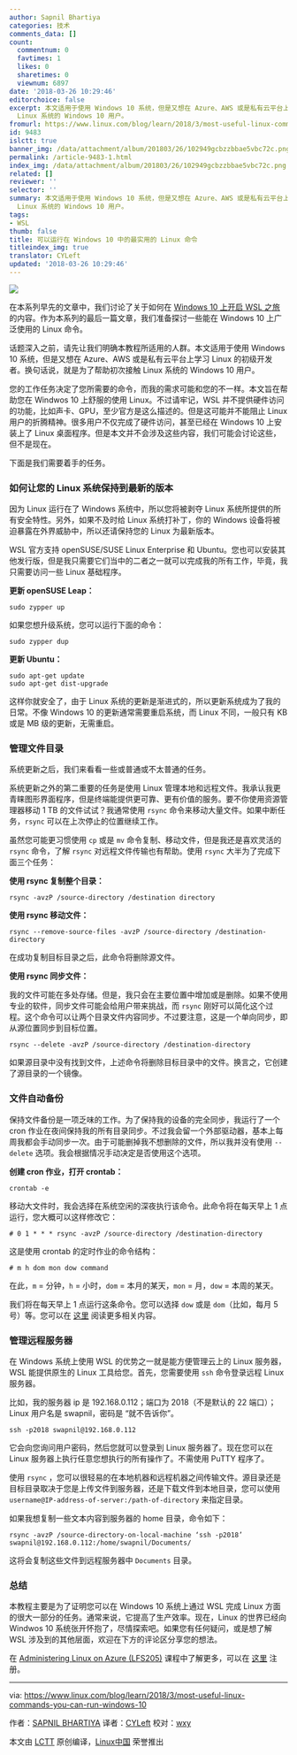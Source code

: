 ```yaml
---
author: Sapnil Bhartiya
categories: 技术
comments_data: []
count:
  commentnum: 0
  favtimes: 1
  likes: 0
  sharetimes: 0
  viewnum: 6897
date: '2018-03-26 10:29:46'
editorchoice: false
excerpt: 本文适用于使用 Windows 10 系统，但是又想在 Azure、AWS 或是私有云平台上学习 Linux 的初级开发者。换句话说，就是为了帮助初次接触
  Linux 系统的 Windows 10 用户。
fromurl: https://www.linux.com/blog/learn/2018/3/most-useful-linux-commands-you-can-run-windows-10
id: 9483
islctt: true
banner_img: /data/attachment/album/201803/26/102949gcbzzbbae5vbc72c.png
permalink: /article-9483-1.html
index_img: /data/attachment/album/201803/26/102949gcbzzbbae5vbc72c.png.thumb.jpg
related: []
reviewer: ''
selector: ''
summary: 本文适用于使用 Windows 10 系统，但是又想在 Azure、AWS 或是私有云平台上学习 Linux 的初级开发者。换句话说，就是为了帮助初次接触
  Linux 系统的 Windows 10 用户。
tags:
- WSL
thumb: false
title: 可以运行在 Windows 10 中的最实用的 Linux 命令
titleindex_img: true
translator: CYLeft
updated: '2018-03-26 10:29:46'
---
```


![](/data/attachment/album/201803/26/102949gcbzzbbae5vbc72c.png)


在本系列早先的文章中，我们讨论了关于如何在 [Windows 10 上开启 WSL 之旅](https://www.linux.com/blog/learn/2018/2/how-get-started-using-wsl-windows-10) 的内容。作为本系列的最后一篇文章，我们准备探讨一些能在 Windows 10 上广泛使用的 Linux 命令。


话题深入之前，请先让我们明确本教程所适用的人群。本文适用于使用 Windows 10 系统，但是又想在 Azure、AWS 或是私有云平台上学习 Linux 的初级开发者。换句话说，就是为了帮助初次接触 Linux 系统的 Windows 10 用户。


您的工作任务决定了您所需要的命令，而我的需求可能和您的不一样。本文旨在帮助您在 Windwos 10 上舒服的使用 Linux。不过请牢记，WSL 并不提供硬件访问的功能，比如声卡、GPU，至少官方是这么描述的。但是这可能并不能阻止 Linux 用户的折腾精神。很多用户不仅完成了硬件访问，甚至已经在 Windows 10 上安装上了 Linux 桌面程序。但是本文并不会涉及这些内容，我们可能会讨论这些，但不是现在。


下面是我们需要着手的任务。


### 如何让您的 Linux 系统保持到最新的版本


因为 Linux 运行在了 Windows 系统中，所以您将被剥夺 Linux 系统所提供的所有安全特性。另外，如果不及时给 Linux 系统打补丁，你的 Windows 设备将被迫暴露在外界威胁中，所以还请保持您的 Linux 为最新版本。


WSL 官方支持 openSUSE/SUSE Linux Enterprise 和 Ubuntu。您也可以安装其他发行版，但是我只需要它们当中的二者之一就可以完成我的所有工作，毕竟，我只需要访问一些 Linux 基础程序。


**更新 openSUSE Leap：**



```
sudo zypper up

```

如果您想升级系统，您可以运行下面的命令：



```
sudo zypper dup

```

**更新 Ubuntu：**



```
sudo apt-get update
sudo apt-get dist-upgrade

```

这样你就安全了，由于 Linux 系统的更新是渐进式的，所以更新系统成为了我的日常。不像 Windows 10 的更新通常需要重启系统，而 Linux 不同，一般只有 KB 或是 MB 级的更新，无需重启。


### 管理文件目录


系统更新之后，我们来看看一些或普通或不太普通的任务。


系统更新之外的第二重要的任务是使用 Linux 管理本地和远程文件。我承认我更青睐图形界面程序，但是终端能提供更可靠、更有价值的服务。要不你使用资源管理器移动 1 TB 的文件试试？我通常使用 `rsync` 命令来移动大量文件。如果中断任务，`rsync` 可以在上次停止的位置继续工作。


虽然您可能更习惯使用 `cp` 或是 `mv` 命令复制、移动文件，但是我还是喜欢灵活的 `rsync` 命令，了解 `rsync` 对远程文件传输也有帮助。使用 `rsync` 大半为了完成下面三个任务：


**使用 rsync 复制整个目录：**



```
rsync -avzP /source-directory /destination directory

```

**使用 rsync 移动文件：**



```
rsync --remove-source-files -avzP /source-directory /destination-directory

```

在成功复制目标目录之后，此命令将删除源文件。


**使用 rsync 同步文件：**


我的文件可能在多处存储。但是，我只会在主要位置中增加或是删除。如果不使用专业的软件，同步文件可能会给用户带来挑战，而 `rsync` 刚好可以简化这个过程。这个命令可以让两个目录文件内容同步。不过要注意，这是一个单向同步，即从源位置同步到目标位置。



```
rsync --delete -avzP /source-directory /destination-directory

```

如果源目录中没有找到文件，上述命令将删除目标目录中的文件。换言之，它创建了源目录的一个镜像。


### 文件自动备份


保持文件备份是一项乏味的工作。为了保持我的设备的完全同步，我运行了一个 cron 作业在夜间保持我的所有目录同步。不过我会留一个外部驱动器，基本上每周我都会手动同步一次。由于可能删掉我不想删除的文件，所以我并没有使用 `--delete` 选项。我会根据情况手动决定是否使用这个选项。


**创建 cron 作业，打开 crontab：**



```
crontab -e

```

移动大文件时，我会选择在系统空闲的深夜执行该命令。此命令将在每天早上 1 点运行，您大概可以这样修改它：



```
# 0 1 * * * rsync -avzP /source-directory /destination-directory

```

这是使用 crontab 的定时作业的命令结构：



```
# m h dom mon dow command

```

在此，`m` = 分钟，`h` = 小时，`dom` = 本月的某天，`mon` = 月，`dow` = 本周的某天。


我们将在每天早上 1 点运行这条命令。您可以选择 `dow` 或是 `dom`（比如，每月 5 号）等。您可以在 [这里](http://www.adminschoice.com/crontab-quick-reference) 阅读更多相关内容。


### 管理远程服务器


在 Windows 系统上使用 WSL 的优势之一就是能方便管理云上的 Linux 服务器，WSL 能提供原生的 Linux 工具给您。首先，您需要使用 `ssh` 命令登录远程 Linux 服务器。


比如，我的服务器 ip 是 192.168.0.112；端口为 2018（不是默认的 22 端口）；Linux 用户名是 swapnil，密码是 “就不告诉你”。



```
ssh -p2018 swapnil@192.168.0.112

```

它会向您询问用户密码，然后您就可以登录到 Linux 服务器了。现在您可以在 Linux 服务器上执行任意您想执行的所有操作了。不需使用 PuTTY 程序了。


使用 `rsync` ，您可以很轻易的在本地机器和远程机器之间传输文件。源目录还是目标目录取决于您是上传文件到服务器，还是下载文件到本地目录，您可以使用 `username@IP-address-of-server:/path-of-directory` 来指定目录。


如果我想复制一些文本内容到服务器的 home 目录，命令如下：



```
rsync -avzP /source-directory-on-local-machine ‘ssh -p2018’ swapnil@192.168.0.112:/home/swapnil/Documents/

```

这将会复制这些文件到远程服务器中 `Documents` 目录。


### 总结


本教程主要是为了证明您可以在 Windows 10 系统上通过 WSL 完成 Linux 方面的很大一部分的任务。通常来说，它提高了生产效率。现在，Linux 的世界已经向 Windwos 10 系统张开怀抱了，尽情探索吧。如果您有任何疑问，或是想了解 WSL 涉及到的其他层面，欢迎在下方的评论区分享您的想法。


在 [Administering Linux on Azure (LFS205)](https://training.linuxfoundation.org/linux-courses/system-administration-training/administering-linux-on-azure) 课程中了解更多，可以在 [这里](http://bit.ly/2FpFtPg) 注册。




---


via: <https://www.linux.com/blog/learn/2018/3/most-useful-linux-commands-you-can-run-windows-10>


作者：[SAPNIL BHARTIYA](https://www.linux.com/users/arnieswap) 译者：[CYLeft](https://github.com/CYLeft) 校对：[wxy](https://github.com/wxy)


本文由 [LCTT](https://github.com/LCTT/TranslateProject) 原创编译，[Linux中国](https://linux.cn/) 荣誉推出